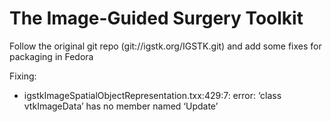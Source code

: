 # The Image-Guided Surgery Toolkit 
Follow the original git repo (git://igstk.org/IGSTK.git) and add some fixes for packaging in Fedora

Fixing:
* igstkImageSpatialObjectRepresentation.txx:429:7: error: ‘class vtkImageData’ has no member named ‘Update’
